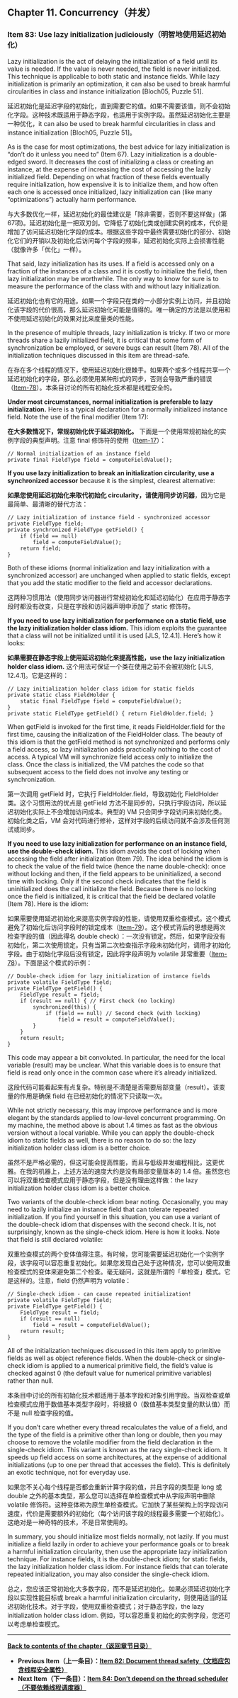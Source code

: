 ## Chapter 11. Concurrency（并发）

### Item 83: Use lazy initialization judiciously（明智地使用延迟初始化）

Lazy initialization is the act of delaying the initialization of a field until its value is needed. If the value is never needed, the field is never initialized. This technique is applicable to both static and instance fields. While lazy initialization is primarily an optimization, it can also be used to break harmful circularities in class and instance initialization [Bloch05, Puzzle 51].

延迟初始化是延迟字段的初始化，直到需要它的值。如果不需要该值，则不会初始化字段。这种技术既适用于静态字段，也适用于实例字段。虽然延迟初始化主要是一种优化，it can also be used to break harmful circularities in class and instance initialization [Bloch05, Puzzle 51]。

As is the case for most optimizations, the best advice for lazy initialization is “don’t do it unless you need to” (Item 67). Lazy initialization is a double-edged sword. It decreases the cost of initializing a class or creating an instance, at the expense of increasing the cost of accessing the lazily initialized field. Depending on what fraction of these fields eventually require initialization, how expensive it is to initialize them, and how often each one is accessed once initialized, lazy initialization can (like many “optimizations”) actually harm performance.

与大多数优化一样，延迟初始化的最佳建议是「除非需要，否则不要这样做」(第67项)。延迟初始化是一把双刃剑。它降低了初始化类或创建实例的成本，代价是增加了访问延迟初始化字段的成本。根据这些字段中最终需要初始化的部分、初始化它们的开销以及初始化后访问每个字段的频率，延迟初始化实际上会损害性能（就像许多「优化」一样）。

That said, lazy initialization has its uses. If a field is accessed only on a fraction of the instances of a class and it is costly to initialize the field, then lazy initialization may be worthwhile. The only way to know for sure is to measure the performance of the class with and without lazy initialization.

延迟初始化也有它的用途。如果一个字段只在类的一小部分实例上访问，并且初始化该字段的代价很高，那么延迟初始化可能是值得的。唯一确定的方法是以使用和不使用延迟初始化的效果对比来度量类的性能。

In the presence of multiple threads, lazy initialization is tricky. If two or more threads share a lazily initialized field, it is critical that some form of synchronization be employed, or severe bugs can result (Item 78). All of the initialization techniques discussed in this item are thread-safe.

在存在多个线程的情况下，使用延迟初始化很棘手。如果两个或多个线程共享一个延迟初始化的字段，那么必须使用某种形式的同步，否则会导致严重的错误（[Item-78](https://github.com/clxering/Effective-Java-3rd-edition-Chinese-English-bilingual/blob/master/Chapter-11/Chapter-11-Item-78-Synchronize-access-to-shared-mutable-data.md)）。本条目讨论的所有初始化技术都是线程安全的。

**Under most circumstances, normal initialization is preferable to lazy initialization.** Here is a typical declaration for a normally initialized instance field. Note the use of the final modifier (Item 17):

**在大多数情况下，常规初始化优于延迟初始化。** 下面是一个使用常规初始化的实例字段的典型声明。注意 final 修饰符的使用（[Item-17](https://github.com/clxering/Effective-Java-3rd-edition-Chinese-English-bilingual/blob/master/Chapter-4/Chapter-4-Item-17-Minimize-mutability.md)）：

```
// Normal initialization of an instance field
private final FieldType field = computeFieldValue();
```

**If you use lazy initialization to break an initialization circularity, use a synchronized accessor** because it is the simplest, clearest alternative:

**如果您使用延迟初始化来取代初始化 circularity，请使用同步访问器**，因为它是最简单、最清晰的替代方法：

```
// Lazy initialization of instance field - synchronized accessor
private FieldType field;
private synchronized FieldType getField() {
    if (field == null)
        field = computeFieldValue();
    return field;
}
```

Both of these idioms (normal initialization and lazy initialization with a synchronized accessor) are unchanged when applied to static fields, except that you add the static modifier to the field and accessor declarations.

这两种习惯用法（使用同步访问器进行常规初始化和延迟初始化）在应用于静态字段时都没有改变，只是在字段和访问器声明中添加了 static 修饰符。

**If you need to use lazy initialization for performance on a static field, use the lazy initialization holder class idiom.** This idiom exploits the guarantee that a class will not be initialized until it is used [JLS, 12.4.1]. Here’s how it looks:

**如果需要在静态字段上使用延迟初始化来提高性能，use the lazy initialization holder class idiom.** 这个用法可保证一个类在使用之前不会被初始化 [JLS, 12.4.1]。它是这样的：

```
// Lazy initialization holder class idiom for static fields
private static class FieldHolder {
    static final FieldType field = computeFieldValue();
}
private static FieldType getField() { return FieldHolder.field; }
```

When getField is invoked for the first time, it reads FieldHolder.field for the first time, causing the initialization of the FieldHolder class. The beauty of this idiom is that the getField method is not synchronized and performs only a field access, so lazy initialization adds practically nothing to the cost of access. A typical VM will synchronize field access only to initialize the class. Once the class is initialized, the VM patches the code so that subsequent access to the field does not involve any testing or synchronization.

第一次调用 getField 时，它执行 FieldHolder.field，导致初始化 FieldHolder 类。这个习惯用法的优点是 getField 方法不是同步的，只执行字段访问，所以延迟初始化实际上不会增加访问成本。典型的 VM 只会同步字段访问来初始化类。初始化类之后，VM 会对代码进行修补，这样对字段的后续访问就不会涉及任何测试或同步。

**If you need to use lazy initialization for performance on an instance field, use the double-check idiom.** This idiom avoids the cost of locking when accessing the field after initialization (Item 79). The idea behind the idiom is to check the value of the field twice (hence the name double-check): once without locking and then, if the field appears to be uninitialized, a second time with locking. Only if the second check indicates that the field is uninitialized does the call initialize the field. Because there is no locking once the field is initialized, it is critical that the field be declared volatile (Item 78). Here is the idiom:

如果需要使用延迟初始化来提高实例字段的性能，请使用双重检查模式。这个模式避免了初始化后访问字段时的锁定成本（[Item-79](https://github.com/clxering/Effective-Java-3rd-edition-Chinese-English-bilingual/blob/master/Chapter-11/Chapter-11-Item-79-Avoid-excessive-synchronization.md)）。这个模式背后的思想是两次检查字段的值（因此得名 double check）：一次没有锁定，然后，如果字段没有初始化，第二次使用锁定。只有当第二次检查指示字段未初始化时，调用才初始化字段。由于初始化字段后没有锁定，因此将字段声明为 volatile 非常重要（[Item-78](https://github.com/clxering/Effective-Java-3rd-edition-Chinese-English-bilingual/blob/master/Chapter-11/Chapter-11-Item-78-Synchronize-access-to-shared-mutable-data.md)）。下面是这个模式的示例：

```
// Double-check idiom for lazy initialization of instance fields
private volatile FieldType field;
private FieldType getField() {
    FieldType result = field;
    if (result == null) { // First check (no locking)
        synchronized(this) {
            if (field == null) // Second check (with locking)
                field = result = computeFieldValue();
        }
    }
    return result;
}
```

This code may appear a bit convoluted. In particular, the need for the local variable (result) may be unclear. What this variable does is to ensure that field is read only once in the common case where it’s already initialized.

这段代码可能看起来有点复杂。特别是不清楚是否需要局部变量（result）。该变量的作用是确保 field 在已经初始化的情况下只读取一次。

While not strictly necessary, this may improve performance and is more elegant by the standards applied to low-level concurrent programming. On my machine, the method above is about 1.4 times as fast as the obvious version without a local variable. While you can apply the double-check idiom to static fields as well, there is no reason to do so: the lazy initialization holder class idiom is a better choice.

虽然不是严格必需的，但这可能会提高性能，而且与低级并发编程相比，这更优雅。在我的机器上，上述方法的速度大约是没有局部变量版本的 1.4 倍。虽然您也可以将双重检查模式应用于静态字段，但是没有理由这样做：the lazy initialization holder class idiom is a better choice.

Two variants of the double-check idiom bear noting. Occasionally, you may need to lazily initialize an instance field that can tolerate repeated initialization. If you find yourself in this situation, you can use a variant of the double-check idiom that dispenses with the second check. It is, not surprisingly, known as the single-check idiom. Here is how it looks. Note that field is still declared volatile:

双重检查模式的两个变体值得注意。有时候，您可能需要延迟初始化一个实例字段，该字段可以容忍重复初始化。如果您发现自己处于这种情况，您可以使用双重检查模式的变体来避免第二个检查。毫无疑问，这就是所谓的「单检查」模式。它是这样的。注意，field 仍然声明为 volatile：

```
// Single-check idiom - can cause repeated initialization!
private volatile FieldType field;
private FieldType getField() {
    FieldType result = field;
    if (result == null)
        field = result = computeFieldValue();
    return result;
}
```

All of the initialization techniques discussed in this item apply to primitive fields as well as object reference fields. When the double-check or single-check idiom is applied to a numerical primitive field, the field’s value is checked against 0 (the default value for numerical primitive variables) rather than null.

本条目中讨论的所有初始化技术都适用于基本字段和对象引用字段。当双检查或单检查模式应用于数值基本类型字段时，将根据 0（数值基本类型变量的默认值）而不是 null 检查字段的值。

If you don’t care whether every thread recalculates the value of a field, and the type of the field is a primitive other than long or double, then you may choose to remove the volatile modifier from the field declaration in the single-check idiom. This variant is known as the racy single-check idiom. It speeds up field access on some architectures, at the expense of additional initializations (up to one per thread that accesses the field). This is definitely an exotic technique, not for everyday use.

如果您不关心每个线程是否都会重新计算字段的值，并且字段的类型是 long 或 double 之外的基本类型，那么您可以选择在单检查模式中从字段声明中删除 volatile 修饰符。这种变体称为原生单检查模式。它加快了某些架构上的字段访问速度，代价是需要额外的初始化（每个访问该字段的线程最多需要一个初始化）。这绝对是一种奇特的技术，不是日常使用的。

In summary, you should initialize most fields normally, not lazily. If you must initialize a field lazily in order to achieve your performance goals or to break a harmful initialization circularity, then use the appropriate lazy initialization technique. For instance fields, it is the double-check idiom; for static fields, the lazy initialization holder class idiom. For instance fields that can tolerate repeated initialization, you may also consider the single-check idiom.

总之，您应该正常初始化大多数字段，而不是延迟初始化。如果必须延迟初始化字段以实现性能目标或 break a harmful initialization circularity，则使用适当的延迟初始化技术。对于字段，使用双重检查模式；对于静态字段，the lazy initialization holder class idiom. 例如，可以容忍重复初始化的实例字段，您还可以考虑单检查模式。

---
**[Back to contents of the chapter（返回章节目录）](https://github.com/clxering/Effective-Java-3rd-edition-Chinese-English-bilingual/blob/master/Chapter-11/Chapter-11-Introduction.md)**
- **Previous Item（上一条目）：[Item 82: Document thread safety（文档应包含线程安全属性）](https://github.com/clxering/Effective-Java-3rd-edition-Chinese-English-bilingual/blob/master/Chapter-11/Chapter-11-Item-82-Document-thread-safety.md)**
- **Next Item（下一条目）：[Item 84: Don’t depend on the thread scheduler（不要依赖线程调度器）](https://github.com/clxering/Effective-Java-3rd-edition-Chinese-English-bilingual/blob/master/Chapter-11/Chapter-11-Item-84-Don’t-depend-on-the-thread-scheduler.md)**
